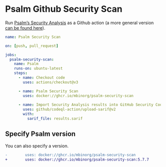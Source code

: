 # Psalm Github Security Scan

Run [Psalm’s Security Analysis](https://psalm.dev/docs/security_analysis/) as a Github action (a more general version [can be found here](https://github.com/psalm/psalm-github-actions)).

```yaml
name: Psalm Security Scan

on: [push, pull_request]

jobs:
  psalm-security-scan:
    name: Psalm
    runs-on: ubuntu-latest
    steps:
      - name: Checkout code
        uses: actions/checkout@v3

      - name: Psalm Security Scan
        uses: docker://ghcr.io/mbinorg/psalm-security-scan
        
      - name: Import Security Analysis results into GitHub Security Code Scanning
        uses: github/codeql-action/upload-sarif@v2
        with:
          sarif_file: results.sarif
```

## Specify Psalm version

You can also specify a version.

```diff
-        uses: docker://ghcr.io/mbinorg/psalm-security-scan
+        uses: docker://ghcr.io/mbinorg/psalm-security-scan:5.7.7
```
